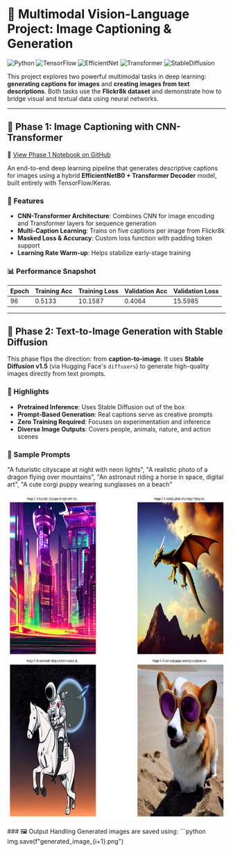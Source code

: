 # 🧠 Multimodal Vision-Language Project: Image Captioning & Generation

![Python](https://img.shields.io/badge/Python-3.8%2B-blue)
![TensorFlow](https://img.shields.io/badge/TensorFlow-2.10-orange)
![EfficientNet](https://img.shields.io/badge/EfficientNet-B0-green)
![Transformer](https://img.shields.io/badge/Transformer-Encoder%2FDecoder-yellow)
![StableDiffusion](https://img.shields.io/badge/StableDiffusion-v1.5-lightgrey)

This project explores two powerful multimodal tasks in deep learning: **generating captions for images** and **creating images from text descriptions**. Both tasks use the **Flickr8k dataset** and demonstrate how to bridge visual and textual data using neural networks.

---

## 📌 Phase 1: Image Captioning with CNN-Transformer  

🔗 [View Phase 1 Notebook on GitHub](https://github.com/kalana-mihiranga/Image-Captioning/blob/main/Phase1.ipynb)


An end-to-end deep learning pipeline that generates descriptive captions for images using a hybrid **EfficientNetB0 + Transformer Decoder** model, built entirely with TensorFlow/Keras.

### 🔑 Features
- **CNN-Transformer Architecture**: Combines CNN for image encoding and Transformer layers for sequence generation
- **Multi-Caption Learning**: Trains on five captions per image from Flickr8k
- **Masked Loss & Accuracy**: Custom loss function with padding token support
- **Learning Rate Warm-up**: Helps stabilize early-stage training

### 📊 Performance Snapshot
| Epoch | Training Acc | Training Loss | Validation Acc | Validation Loss |
|-------|--------------|----------------|----------------|-----------------|
| 96    | 0.5133       | 10.1587        | 0.4064         | 15.5985         |

---

## 🎨 Phase 2: Text-to-Image Generation with Stable Diffusion

This phase flips the direction: from **caption-to-image**. It uses **Stable Diffusion v1.5** (via Hugging Face's `diffusers`) to generate high-quality images directly from text prompts.

### 🧠 Highlights
- **Pretrained Inference**: Uses Stable Diffusion out of the box
- **Prompt-Based Generation**: Real captions serve as creative prompts
- **Zero Training Required**: Focuses on experimentation and inference
- **Diverse Image Outputs**: Covers people, animals, nature, and action scenes

### 📝 Sample Prompts
"A futuristic cityscape at night with neon lights",
"A realistic photo of a dragon flying over mountains",
"An astronaut riding a horse in space, digital art",
"A cute corgi puppy wearing sunglasses on a beach"
<p align="center">
    <img src="download (2).png" width="500px" height="750px">
</p>
### 🖼️ Output Handling
Generated images are saved using:
```python
img.save(f"generated_image_{i+1}.png")
